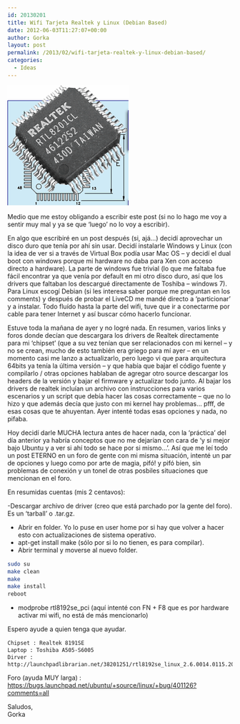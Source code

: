 ```yaml
---
id: 20130201
title: Wifi Tarjeta Realtek y Linux (Debian Based)
date: 2012-06-03T11:27:07+00:00
author: Gorka
layout: post
permalink: /2013/02/wifi-tarjeta-realtek-y-linux-debian-based/
categories:
  - Ideas
---
```

<img style="margin: auto;" src="/public/img/2013/02/realtek-chip.gif" alt="Realtek Chip" />

Medio que me estoy obligando a escribir este post (si no lo hago me voy a sentir muy mal y ya se que ‘luego’ no lo voy a escribir).

En algo que escribiré en un post después (si, ajá…) decidí aprovechar un disco duro que tenía por ahí sin usar. Decidí instalarle Windows y Linux (con la idea de ver si a través de Virtual Box podía usar Mac OS – y decidí el dual boot con windows porque mi hardware no daba para Xen con acceso directo a hardware). La parte de windows fue trivial (lo que me faltaba fue fácil encontrar ya que venía por default en mi otro disco duro, así que los drivers que faltaban los descargué directamente de Toshiba – windows 7). Para Linux escogí Debian (si les interesa saber porque me preguntan en los comments) y después de probar el LiveCD me mandé directo a ‘particionar’ y a instalar. Todo fluído hasta la parte del wifi, tuve que ir a conectarme por cable para tener Internet y así buscar cómo hacerlo funcionar.

Estuve toda la mañana de ayer y no logré nada. En resumen, varios links y foros donde decían que descargara los drivers de Realtek directamente para mi ‘chipset’ (que a su vez tenían que ser relacionados con mi kernel – y no se crean, mucho de esto también era griego para mí ayer – en un momento casi me lanzo a actualizarlo, pero luego vi que para arquitectura 64bits ya tenía la última versión – y que había que bajar el código fuente y compilarlo / otras opciones hablaban de agregar otro source descargar los headers de la versión y bajar el firmware y actualizar todo junto. Al bajar los drivers de realtek incluían un archivo con instrucciones para varios escenarios y un script que debía hacer las cosas correctamente – que no lo hizo y que además decía que justo con mi kernel hay problemas… pfff, de esas cosas que te ahuyentan. Ayer intenté todas esas opciones y nada, no pifaba.

Hoy decidí darle MUCHA lectura antes de hacer nada, con la ‘práctica’ del día anterior ya habría conceptos que no me dejarían con cara de ‘y si mejor bajo Ubuntu y a ver si ahí todo se hace por si mismo…’. Así que me leí todo un post ETERNO en un foro de gente con mi misma situación, intenté un par de opciones y luego como por arte de magia, pifó! y pifó bien, sin problemas de conexión y un tonel de otras posbiles situaciones que mencionan en el foro.

En resumidas cuentas (mis 2 centavos):

 -Descargar archivo de driver (creo que está parchado por la gente del foro). Es un ‘tarball’ o .tar.gz.
- Abrir en folder. Yo lo puse en user home por si hay que volver a hacer esto con actualizaciones de sistema operativo.
- apt-get install make (sólo por si lo no tienen, es para compilar).
- Abrir terminal y moverse al nuevo folder.

```sh
sudo su
make clean
make
make install
reboot
```

- modprobe rtl8192se_pci (aquí intenté con FN + F8 que es por hardware activar mi wifi, no está de más mencionarlo)

Espero ayude a quien tenga que ayudar.

```
Chipset : Realtek 8191SE
Laptop : Toshiba A505-S6005
Dirver : http://launchpadlibrarian.net/38201251/rtl8192se_linux_2.6.0014.0115.2010.tar.gz
```

Foro (ayuda MUY larga) : https://bugs.launchpad.net/ubuntu/+source/linux/+bug/401126?comments=all

Saludos,<br />
Gorka
